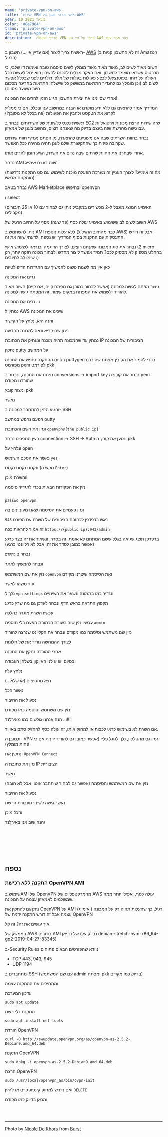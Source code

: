 ```yaml
---
name: 'private-vpn-on-aws'
title: 'שירות VPN אישי ופרטי בענן של AWS'
year: 10 בינואר 2021
color: '#8e7964'
trans: 'private-vpn-on-aws'
id: 'private-vpn-on-aws'
description:  מדריך הפעלת VPN פרטי על גבי ענן AWS צעד אחר צעד
---
```


ראשית צריך ליצור (אם עדיין אין...) חשבון ב-
[AWS](https://console.aws.amazon.com/ec2/v2/home?region=us-east-1#)
(זה לא החשבון קניות ב Amazon הרגיל)

חשוב מאוד לשים לב, מאוד מאוד מאוד מומלץ לשים סיסמה טובה ואימות דו שלבי, 
כי הכרטיס אשראי מוצמד לחשבון, 
ואם האקר מצליח להכנס לחשבון הוא יכול לעשות ככל העולה על רוחו 
ובפוטנציאל לבצע פעולות בעלות של אלפי דולרים לפני שבכלל אפשר לשים לב 
(וכן מומלץ גם להגדיר התראות במששק כל שישלחו התראות בחריגה מסכום חיוב משוער מסוים)


אחרי שסיימנו את יצירת החשבון הגיע הזמן להרים את המכונה!

המדריך אמור להתאים גם ללא ידע מוקדם או הבנה במחשוב ענן ובכלל, אם כי ממליץ לקרוא את הטקסט ולהבין את הפעולות 
(וזה בכלל לא מסובך!)

ראשית נכנס ללשונית של השירותים ונבחר ב
EC2
שזה שירות הרצת מכונות וירטואליות עם גישה מהרשת
שזה בעצם בדיוק מה שאנחנו רוצים, מחשב בענן של אמאזון.

<image-responsive imageURL="blog/private-vpn-on-aws/1.jpeg" />

נבחר בחוות השרתים שבה אנו מעוניינים להתארח, מן הסתם נעדיף חוות שרתים שקרובה פיזית כך שהתקשורת שלנו לענן תהיה מהירה ככל האפשר.
<image-responsive imageURL="blog/private-vpn-on-aws/2.jpeg" />

אחרי שבחרנו את החוות שרתים שבה נרים את השרת, הגיע הזמן להרים אותו.
<image-responsive imageURL="blog/private-vpn-on-aws/3.jpeg" />

נבחר 
AMI
שזה בעצם אימייג'

(מה זה אימייג? לצורך העניין זה מערכת הפעלה מוכנה לשימוש עם סט התקנות נדרשות מותקנות מראש)

נבחר בטאב
AWS Marketplace
ובחיפוש
openvpn

ו
select

(האימייג המוצג מוגבל ל-2 מכשירים במקביל ניתן גם לבחור עם 10 או 25 חיבורים מקבילים)
<image-responsive imageURL="blog/private-vpn-on-aws/4.jpeg" />

חשוב לשים לב ששימוש באימייג עולה כסף 
(פר שעה)
*נוסף* 
על החיוב הרגיל של AWS

ניתן להשתמש ב
AMI
ללא עלות נוספת (לבד מהחיוב הרגיל ל
AWS)
אבל זה דורש התעסקות עם התקנות
בסוף המדריך יש נספח, לדעתי שווה את זה.

<image-responsive imageURL="blog/private-vpn-on-aws/5.jpeg" />

נבחר את סוג המכונה שאנחנו רוצים, לצורך הדוגמה וכנראה לשימוש אישי 
t2.micro 
בהחלט מספיק
לא מספיק לכם? תמיד אפשר ליצור מחדש ולבחור מכונה חזקה יותר, רק שימו לב לחיובים
:)
<image-responsive imageURL="blog/private-vpn-on-aws/6.jpeg" />

כאן אין מה לשנות פשוט להמשיך עם ההגדרות הדיפולטיות
<image-responsive imageURL="blog/private-vpn-on-aws/7.jpeg" />

נרים את המכונה
<image-responsive imageURL="blog/private-vpn-on-aws/8.jpeg" />

ניצור מפתח לגישה למכונה 
(אפשר לבחור כמובן גם מפתח קיים, אם קיים)
חשוב מאוד להוריד ולשמוש את המפתח במקום שמור, זה המפתח גישה למכונה.

ו.. נרים את המכונה
<image-responsive imageURL="blog/private-vpn-on-aws/9.jpeg" />

נמתין ל
AWS
שיכינו את המכונה
<image-responsive imageURL="blog/private-vpn-on-aws/10.jpeg" />

והנה היא, נלחץ על הקישור
<image-responsive imageURL="blog/private-vpn-on-aws/11.jpeg" />

ניתן שם קריא ונאה למכונה החדשה
<image-responsive imageURL="blog/private-vpn-on-aws/12.jpeg" />


<!-- <image-responsive imageURL="blog/private-vpn-on-aws/13.jpeg" /> -->

נמתין עד שהמכונה תהיה מוכנה ונעתיק את הכתובת
IP
הציבורית של המכונה
<image-responsive imageURL="blog/private-vpn-on-aws/14.jpeg" />

נתקין 
[putty](https://www.chiark.greenend.org.uk/~sgtatham/putty/latest.html)
על המחשב

בסיום ההתקנה נחפש את התכנה 
puttygen
בכדי להמיר את הקובץ מפתח שהורדנו מפורמט
pem
לפורמט
pkk

נפתח את התכנה, ונבחר ב
conversions -> import key
נבחר את קובץ ה
pem
שהורדנו מקודם

<image-responsive imageURL="blog/private-vpn-on-aws/15.jpeg" />

וניצור קובץ
pkk
<image-responsive imageURL="blog/private-vpn-on-aws/16.jpeg" />

נאשר
<image-responsive imageURL="blog/private-vpn-on-aws/17.jpeg" />

והגיע הזמן להתחבר למכונה ב-
SSH

הפעם נחפש במחשב 
putty

ונזין את השם והכתובת
`openvpn@{the public ip}`

<image-responsive imageURL="blog/private-vpn-on-aws/18.jpeg" />

בעץ התפריט נבחר
connection -> SSH -> Auth
ונטען את קובץ ה
pkk

ונלחץ על 
open
<image-responsive imageURL="blog/private-vpn-on-aws/19.jpeg" />

נאשר את הסכם השימוש
`yes`
<image-responsive imageURL="blog/private-vpn-on-aws/20.jpeg" />

ונקסט נקסט נקסט 
(מקש ה  `Enter`)

<image-responsive imageURL="blog/private-vpn-on-aws/21.jpeg" />
<image-responsive imageURL="blog/private-vpn-on-aws/22.jpeg" />

והשרת מוכן!
<image-responsive imageURL="blog/private-vpn-on-aws/23.jpeg" />

נזין את הפקודות הבאות בכדי להגדיר סיסמה

```sudo su
```
```
passwd openvpn
```

ונזין פעמיים את הסיסמה שאנו מעוניינים בה
<image-responsive imageURL="blog/private-vpn-on-aws/24.jpeg" />

ניגש בדפדפן לכתובת הציבורית של השרת עם הפורט 
`943`

זה אמור להראות ככה
`https://{public ip}:943/admin`

בדפדפן תוצג שגיאה בגלל ששם המתחם לא אומת.
זה בסדר, ונשאיר את זה בצד כרגע
(אפשר כמובן לסדר את זה, אבל לא רלוונטי כרגע)

נבחר ב
`מתקדם`
<image-responsive imageURL="blog/private-vpn-on-aws/25.jpeg" />

ונבחר להמשיך לאתר
<image-responsive imageURL="blog/private-vpn-on-aws/26.jpeg" />

נזין את שם המשתמש
`openvpn`
ואת הסיסמה שיצרנו מקודם
<image-responsive imageURL="blog/private-vpn-on-aws/27.jpeg" />

עוד משהו לאשר
<image-responsive imageURL="blog/private-vpn-on-aws/28.jpeg" />

נלך ל
`vpn settings`
ונגדיר כמו בתמונה
ונשאר את השינויים
<image-responsive imageURL="blog/private-vpn-on-aws/29.jpeg" />

תקפוץ התראה בראש הדף
ונבחר לעדכן גם מה שרץ כרגע

עכשיו השרת מוגדר כהלכה
<image-responsive imageURL="blog/private-vpn-on-aws/31.jpeg" />

עכשיו נזין שוב בשורת הכתובת הפעם בלי תוספת 
`admin`
<image-responsive imageURL="blog/private-vpn-on-aws/30.jpeg" />

נזין שם משתמש וסיסמה כמו מקודם
ונבחר את הקליינט שנרצה להוריד

 לצורך ההמחשה נוריד את של חלונות
<image-responsive imageURL="blog/private-vpn-on-aws/32.jpeg" />

אחרי ההורדה נתקין את התכנה 

ובסיום יופיע לנו האייקון בשלחן העבודה
 
 נלחץ עליו

<image-responsive imageURL="blog/private-vpn-on-aws/33.jpeg" />

נצא מהטיפים (או שלא...)
<image-responsive imageURL="blog/private-vpn-on-aws/34.jpeg" />

נאשר הכל

<image-responsive imageURL="blog/private-vpn-on-aws/35.jpeg" />
<image-responsive imageURL="blog/private-vpn-on-aws/36.jpeg" />

ונפעיל את החיבור

<image-responsive imageURL="blog/private-vpn-on-aws/37.jpeg" />

נזין שם משתמש וסיסמה כמו מקודם

<image-responsive imageURL="blog/private-vpn-on-aws/38.jpeg" />

ו.. הנה אנחנו גולשים כמו מאירלנד!!!

<image-responsive imageURL="blog/private-vpn-on-aws/39.jpeg" />

אם השרת לא בשימוש כדאי לכבות או למחוק אותו, זה עולה כסף להחזיק סתם באוויר.

<image-responsive imageURL="blog/private-vpn-on-aws/40.jpeg" />


וכמובן ה-
VPN
זמין גם מהטלפון, נלך לגוגל פליי (אפשר כמובן גם להוריד ידנית אם כי פחות מומלץ)

ונתקין את
`OpenVPN Connect`
<image-responsive class="center" imageURL="blog/private-vpn-on-aws/m1.jpg" />

נזין את כתובת ה
IP
הציבורית
<image-responsive class="center" imageURL="blog/private-vpn-on-aws/m2.jpg" />

נאשר
<image-responsive class="center" imageURL="blog/private-vpn-on-aws/m3.jpg" />

נזין את שם המשתמש והסיסמה
(אפשר גם לבחור שיתחבר אוטו'  אבל לא חובה)
<image-responsive class="center" imageURL="blog/private-vpn-on-aws/m4.jpg" />

נפעיל את החיבור
<image-responsive class="center" imageURL="blog/private-vpn-on-aws/m5.jpg" />

נאשר גישה לשינוי תעבורת הרשת
<image-responsive class="center" imageURL="blog/private-vpn-on-aws/m6.jpg" />

והכל מוכן
<image-responsive class="center" imageURL="blog/private-vpn-on-aws/m7.jpg" />

והנה שוב אנו באירלנד
<image-responsive class="center" imageURL="blog/private-vpn-on-aws/m8.jpg" />


<br>
<br>
<br>
<br>
<br>

## נספח
### התקנה ללא רכישת OpenVPN AMI

שימוש בAMI של 
OpenVPN
מהמרקטפלייס של AWS עולה כסף, 
ואפילו יותר ממה שמשלמים לאמאזון עצמה על המכונה.

ניתן גם להתקין את 
OpenVPN 
על 
AMI
(אימייג')
רגיל, כך שהעלות תהיה רק על המכונה עצמה אבל זה דורש התקנה ידנית של 
OpenVPN

איך עושים את זה? זה קל.

בממשק של 
AWS
בוחרים 
AMI 
של דביאן
(נבדק על debian-stretch-hvm-x86_64-gp2-2019-04-27-83345)

<image-responsive  imageURL="blog/private-vpn-on-aws/g0.jpg" />


ב-Security Rules
נוודא שהפורטים הבאים פתוחים 
* TCP 443, 943, 945
* UDP 1194

<image-responsive  imageURL="blog/private-vpn-on-aws/g1.jpg" />

מתחברים ב-SSH 
(עם שם המשתמש admin ומפתח pkk בדיוק כמו מקודם)

ומתחילים את ההתקנה עצמה

עדכון המערכת
```
sudo apt update
```

התקנת כלי רשת
```
sudo apt install net-tools
```

הורדת 
OpenVPN
```
curl -O http://swupdate.openvpn.org/as/openvpn-as-2.5.2-Debian9.amd_64.deb
```

התקנת 
OpenVPN
```
sudo dpkg -i openvpn-as-2.5.2-Debian9.amd_64.deb
```

הרצת 
OpenVPN
```
sudo /usr/local/openvpn_as/bin/ovpn-init
```

ואם נדרש למחוק קינפוג קיים אז להזין 
`DELETE`

ומכאן בדיוק כמו מקודם


<br>
<br>

----

Photo by <a href="https://burst.shopify.com/@ndekhors?utm_campaign=photo_credit&amp;utm_content=Browse+Free+HD+Images+of+Key+To+Padlock+In+Hand&amp;utm_medium=referral&amp;utm_source=credit">Nicole De Khors</a> from <a href="https://burst.shopify.com/api-home-furniture?utm_campaign=photo_credit&amp;utm_content=Browse+Free+HD+Images+of+Key+To+Padlock+In+Hand&amp;utm_medium=referral&amp;utm_source=credit">Burst</a>
